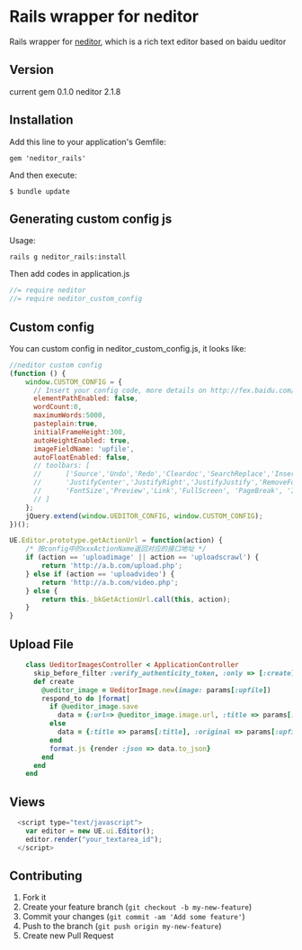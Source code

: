 # Rails wrapper for neditor


Rails wrapper for [neditor][1], which is a rich text editor based on baidu ueditor

  [1]: https://github.com/notadd/neditor

## Version
current gem 0.1.0
neditor 2.1.8

## Installation

Add this line to your application's Gemfile:

    gem 'neditor_rails'

And then execute:

    $ bundle update


## Generating custom config js

Usage:


    rails g neditor_rails:install


Then add codes in application.js

```javascript
//= require neditor
//= require neditor_custom_config
```

## Custom config

You can custom config in neditor_custom_config.js, it looks like:

```javascript
//neditor custom config
(function () {
    window.CUSTOM_CONFIG = {
      // Insert your config code, more details on http://fex.baidu.com/ueditor/#start-config
      elementPathEnabled: false,
      wordCount:0,
      maximumWords:5000,
      pasteplain:true,
      initialFrameHeight:300,
      autoHeightEnabled: true,
      imageFieldName: 'upfile',
      autoFloatEnabled: false,
      // toolbars: [
      //      ['Source','Undo','Redo','Cleardoc','SearchReplace','InsertImage','WordImage','Bold','ForeColor','JustifyLeft',
      //      'JustifyCenter','JustifyRight','JustifyJustify','RemoveFormat','FormatMatch','AutoTypeSet','PastePlain',
      //      'FontSize','Preview','Link','FullScreen', 'PageBreak', 'InsertTable','Attachment','InsertVideo']
      // ]
    };
    jQuery.extend(window.UEDITOR_CONFIG, window.CUSTOM_CONFIG);
})();

UE.Editor.prototype.getActionUrl = function(action) {
    /* 按config中的xxxActionName返回对应的接口地址 */
    if (action == 'uploadimage' || action == 'uploadscrawl') {
        return 'http://a.b.com/upload.php';
    } else if (action == 'uploadvideo') {
        return 'http://a.b.com/video.php';
    } else {
        return this._bkGetActionUrl.call(this, action);
    }
}
```

## Upload File

```ruby
	class UeditorImagesController < ApplicationController
	  skip_before_filter :verify_authenticity_token, :only => [:create]
	  def create
	    @ueditor_image = UeditorImage.new(image: params[:upfile])
	    respond_to do |format|
	      if @ueditor_image.save
	        data = {:url=> @ueditor_image.image.url, :title => params[:title], :original => params[:upfile].original_filename, :code => 200}
	      else
	        data = {:title => params[:title], :original => params[:upfile].original_filename, :code => 500}
	      end
	      format.js {render :json => data.to_json}
	    end
	  end
	end
```

## Views

```javascript
  <script type="text/javascript">
    var editor = new UE.ui.Editor();
    editor.render("your_textarea_id");
  </script>
```

## Contributing

1. Fork it
2. Create your feature branch (`git checkout -b my-new-feature`)
3. Commit your changes (`git commit -am 'Add some feature'`)
4. Push to the branch (`git push origin my-new-feature`)
5. Create new Pull Request
